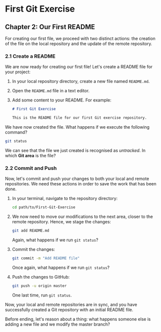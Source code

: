 # First Git Exercise

## Chapter 2: Our First README

For creating our first file, we proceed with two distinct actions: the creation of the file on the local repository and the update of the remote repository.

### 2.1 Create a README

We are now ready for creating our first file!
Let's create a README file for your project:

1. In your local repository directory, create a new file named `README.md`.

2. Open the `README.md` file in a text editor.

3. Add some content to your README. For example:
   ```markdown
   # First Git Exercise

   This is the README file for our first Git exercise repository.
   ```

We have now created the file. What happens if we execute the following command?

   ```bash
   git status
   ```

We can see that the file we just created is recognised as *untracked*. In which **Git area** is the file?

### 2.2 Commit and Push

Now, let's commit and push your changes to both your local and remote repositories. We need these actions in order to save the work that has been done.

1. In your terminal, navigate to the repository directory:
   ```bash
   cd path/to/First-Git-Exercise
   ```

2. We now need to move our modifications to the next area, closer to the remote repository. Hence, we stage the changes:

   ```bash
   git add README.md
   ```

   Again, what happens if we run `git status`?

3. Commit the changes:
   ```bash
   git commit -m "Add README file"
   ```

   Once again, what happens if we run `git status`?

5. Push the changes to GitHub:
   ```bash
   git push -u origin master
   ```

   One last time, run `git status`.

Now, your local and remote repositories are in sync, and you have successfully created a Git repository with an initial README file.

Before ending, let's reason about a thing: what happens someone else is adding a new file and we modify the master branch?